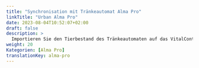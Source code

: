 ```yaml
---
title: "Synchronisation mit Tränkeautomat Alma Pro"
linkTitle: "Urban Alma Pro"
date: 2023-08-04T10:52:07+02:00
draft: false
description: >
  Importieren Sie den Tierbestand des Tränkeautomaten auf das VitalControl und übermitteln sie erfasste Temperaturen, Gewichte und Tierbewertungen auf den Automaten
weight: 20
Kategorien: [Alma Pro]
translationKey: alma-pro
---
```

